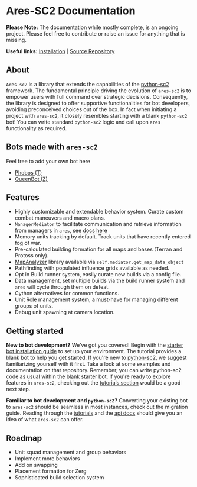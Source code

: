 # Ares-SC2 Documentation

<b>Please Note:</b> The documentation while mostly complete, is an ongoing project. 
Please feel free to contribute or raise an issue for anything that is missing.

<b>Useful links:</b> [Installation](./tutorials/installation.html) | [Source Repository](https://github.com/AresSC2/ares-sc2)

## About
`Ares-sc2` is a library that extends the capabilities of the
[python-sc2](https://github.com/BurnySc2/python-sc2) framework. The fundamental principle driving the evolution of 
`ares-sc2` is to empower users with full command over strategic decisions.
Consequently, the library is designed to offer supportive functionalities for bot developers, 
avoiding preconceived choices out of the box. In fact when initiating a project with `ares-sc2`, it closely 
resembles starting with a blank `python-sc2` bot! You can write standard `python-sc2` logic and call upon
`ares` functionality as required.

## Bots made with `ares-sc2`
Feel free to add your own bot here

 - [Phobos (T)](https://github.com/AresSC2/phobos)
 - [QueenBot (Z)](https://github.com/AresSC2/QueenBot)

## Features

 - Highly customizable and extendable behavior system. Curate custom combat maneuvers and macro plans.
 - `ManagerMediator` to facilitate communication and retrieve information from managers in `ares`, 
see [docs here](./api_reference/manager_mediator.html)
 - Memory units tracking by default. Track units that have recently entered fog of war.
 - Pre-calculated building formation for all maps and bases (Terran and Protoss only).
 - [MapAnalyzer](https://github.com/spudde123/SC2MapAnalysis/tree/develop) library available 
via `self.mediator.get_map_data_object`
 - Pathfinding with populated influence grids available as needed.
 - Opt in Build runner system, easily curate new builds via a config file.
 - Data management, set multiple builds via the build runner system and `ares` will cycle through them on defeat.
 - Cython alternatives for common functions.
 - Unit Role management system, a must-have for managing different groups of units.
 - Debug unit spawning at camera location.

## Getting started
<b>New to bot development?</b> We've got you covered! Begin with the
[starter bot installation guide](./tutorials/installation.html) to set up your environment. 
The tutorial provides a blank bot to help you get started. If you're new to
[python-sc2](https://github.com/BurnySc2/python-sc2),
we suggest familiarizing yourself with it first.
Take a look at some examples and documentation on that repository. Remember, you can write python-sc2 code as 
usual within the blank starter bot.
If you're ready to explore features in `ares-sc2`, checking out the [tutorials section](./tutorials) would
be a good next step.

<b>Familiar to bot development and `python-sc2`?</b> Converting your existing bot to `ares-sc2` should be
seamless in most instances, check out the migration guide. Reading through the [tutorials](./tutorials) and
the [api docs]((./api_reference)) should give you an idea of what `ares-sc2` can offer.


## Roadmap

 - Unit squad management and group behaviors
 - Implement more behaviors
 - Add on swapping
 - Placement formation for Zerg
 - Sophisticated build selection system


